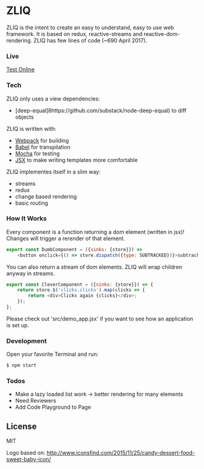 # ZLIQ

ZLIQ is the intent to create an easy to understand, easy to use web framework. It is based on redux, reactive-streams and reactive-dom-rendering. ZLIQ has few lines of code (~690 April 2017).

### Live
[Test Online](https://cleaner-tortoise-23337.netlify.com/)

### Tech

ZLIQ only uses a view dependencies:
 - [deep-equal]8https://github.com/substack/node-deep-equal) to diff objects
 
ZLIQ is written with:
 - [Webpack](https://github.com/webpack/webpack) for building
 - [Babel](https://github.com/babel/babel) for transpilation
 - [Mocha](https://github.com/mochajs/mocha) for testing
 - [JSX](https://facebook.github.io/jsx/) to make writing templates more comfortable

ZLIQ implementes itself in a slim way:
 - streams
 - redux
 - change based rendering
 - basic routing

### How It Works

Every component is a function returning a dom element (written in jsx)! Changes will trigger a rerender of that element. 

```js
export const DumbComponent = ({sinks: {store}}) =>
	<button onclick={() => store.dispatch({type: SUBTRACKED})}>subtracked</button>;
```

You can also return a stream of dom elements. ZLIQ will wrap children anyway in streams.

```js
export const CleverComponent = ({sinks: {store}}) => {
	return store.$('clicks.clicks').map(clicks => {
		return <div>Clicks again {clicks}</div>;
	});
};
```

Please check out 'src/demo_app.jsx' if you want to see how an application is set up.

### Development

Open your favorite Terminal and run:

```sh
$ npm start
```

### Todos

 - Make a lazy loaded list work -> better rendering for many elements 
 - Need Reviewers
 - Add Code Playground to Page
 
License
----

MIT

Logo based on: http://www.iconsfind.com/2015/11/25/candy-dessert-food-sweet-baby-icon/
